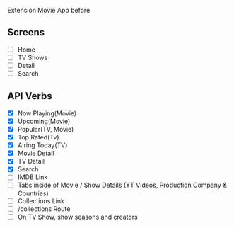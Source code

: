 Extension Movie App before

## Screens

- [ ] Home
- [ ] TV Shows
- [ ] Detail
- [ ] Search

## API Verbs

- [x] Now Playing(Movie)
- [x] Upcoming(Movie)
- [x] Popular(TV, Movie)
- [x] Top Rated(Tv)
- [x] Airing Today(TV)
- [x] Movie Detail
- [x] TV Detail
- [x] Search
- [ ] IMDB Link
- [ ] Tabs inside of Movie / Show Details (YT Videos, Production Company & Countries)
- [ ] Collections Link
- [ ] /collections Route
- [ ] On TV Show, show seasons and creators
